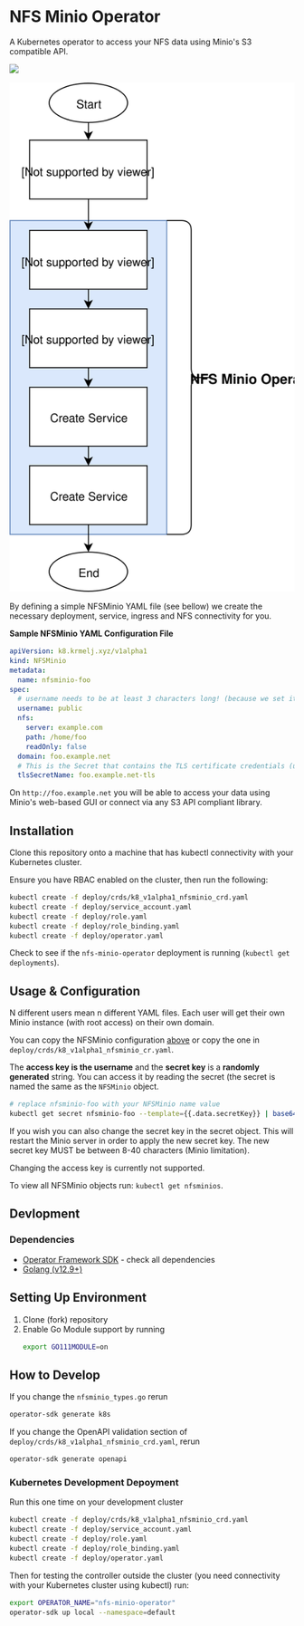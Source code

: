 # NFS Minio Operator
A Kubernetes operator to access your NFS data using Minio's S3 compatible API.

[![](https://img.shields.io/docker/pulls/greenstatic/nfs-minio-operator)](https://hub.docker.com/r/greenstatic/nfs-minio-operator)

![Simple diagram explaining how the operator works](docs/diagram.svg)

By defining a simple NFSMinio YAML file (see bellow) we create the necessary deployment, service, ingress and NFS connectivity for you.

**Sample NFSMinio YAML Configuration File**
```yaml
apiVersion: k8.krmelj.xyz/v1alpha1
kind: NFSMinio
metadata:
  name: nfsminio-foo
spec:
  # username needs to be at least 3 characters long! (because we set it as the access key of Minio)
  username: public
  nfs:
    server: example.com
    path: /home/foo
    readOnly: false
  domain: foo.example.net
  # This is the Secret that contains the TLS certificate credentials (usually named `<DOMAIN-tls` by cert-manager
  tlsSecretName: foo.example.net-tls
```

On `http://foo.example.net` you will be able to access your data using Minio's web-based GUI or connect via any S3 API compliant library.

## Installation
Clone this repository onto a machine that has kubectl connectivity with your Kubernetes cluster.

Ensure you have RBAC enabled on the cluster, then run the following:

```bash
kubectl create -f deploy/crds/k8_v1alpha1_nfsminio_crd.yaml
kubectl create -f deploy/service_account.yaml
kubectl create -f deploy/role.yaml
kubectl create -f deploy/role_binding.yaml
kubectl create -f deploy/operator.yaml
```

Check to see if the `nfs-minio-operator` deployment is running (`kubectl get deployments`).

## Usage & Configuration
N different users mean n different YAML files.
Each user will get their own Minio instance (with root access) on their own domain.

You can copy the NFSMinio configuration [above](#nfs-minio-operator) or copy the one in `deploy/crds/k8_v1alpha1_nfsminio_cr.yaml`.

The **access key is the username** and the **secret key** is a **randomly generated** string.
You can access it by reading the secret (the secret is named the same as the `NFSMinio` object.

```bash
# replace nfsminio-foo with your NFSMinio name value
kubectl get secret nfsminio-foo --template={{.data.secretKey}} | base64 --decode
```

If you wish you can also change the secret key in the secret object.
This will restart the Minio server in order to apply the new secret key.
The new secret key MUST be between 8-40 characters (Minio limitation).

Changing the access key is currently not supported.

To view all NFSMinio objects run: `kubectl get nfsminios`.

## Devlopment
### Dependencies
* [Operator Framework SDK](https://github.com/operator-framework/operator-sdk) - check all dependencies
* [Golang (v12.9+)](https://golang.org)

## Setting Up Environment
1. Clone (fork) repository
2. Enable Go Module support by running
    ```bash
    export GO111MODULE=on
    ```
## How to Develop
If you change the `nfsminio_types.go` rerun
```bash
operator-sdk generate k8s
```

If you change the OpenAPI validation section of `deploy/crds/k8_v1alpha1_nfsminio_crd.yaml`, rerun
```bash
operator-sdk generate openapi
```

### Kubernetes Development Depoyment
Run this one time on your development cluster

```bash
kubectl create -f deploy/crds/k8_v1alpha1_nfsminio_crd.yaml
kubectl create -f deploy/service_account.yaml
kubectl create -f deploy/role.yaml
kubectl create -f deploy/role_binding.yaml
kubectl create -f deploy/operator.yaml
```

Then for testing the controller outside the cluster (you need connectivity with your Kubernetes cluster using kubectl) run:
```bash
export OPERATOR_NAME="nfs-minio-operator"
operator-sdk up local --namespace=default
```
